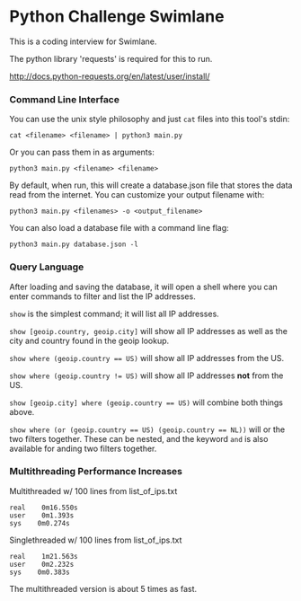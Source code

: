 # Python Challenge Swimlane

This is a coding interview for Swimlane.

The python library 'requests' is required for this to run.

http://docs.python-requests.org/en/latest/user/install/

### Command Line Interface

You can use the unix style philosophy and just `cat` files into this tool's stdin:

`cat <filename> <filename> | python3 main.py`

Or you can pass them in as arguments:

`python3 main.py <filename> <filename>`

By default, when run, this will create a database.json file that stores the data read from the internet.
You can customize your output filename with:

`python3 main.py <filenames> -o <output_filename>`

You can also load a database file with a command line flag:

`python3 main.py database.json -l`

### Query Language

After loading and saving the database, it will open a shell where you can enter commands to
filter and list the IP addresses.

`show` is the simplest command; it will list all IP addresses.

`show [geoip.country, geoip.city]` will show all IP addresses as well as the city and country found in the geoip lookup.

`show where (geoip.country == US)` will show all IP addresses from the US.

`show where (geoip.country != US)` will show all IP addresses __not__ from the US.

`show [geoip.city] where (geoip.country == US)` will combine both things above.

`show where (or (geoip.country == US) (geoip.country == NL))` will or the two filters together. These can be nested, and
the keyword `and` is also available for anding two filters together.

### Multithreading Performance Increases

Multithreaded w/ 100 lines from list_of_ips.txt

```
real	0m16.550s
user	0m1.393s
sys	   0m0.274s
```

Singlethreaded w/ 100 lines from list_of_ips.txt

```
real	1m21.563s
user	0m2.232s
sys	   0m0.383s
```

The multithreaded version is about 5 times as fast.
